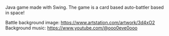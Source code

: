 Java game made with Swing. 
The game is a card based auto-battler based in space!



Battle background image: https://www.artstation.com/artwork/3d4xO2
Background music: https://www.youtube.com/@ooo0eve0ooo
